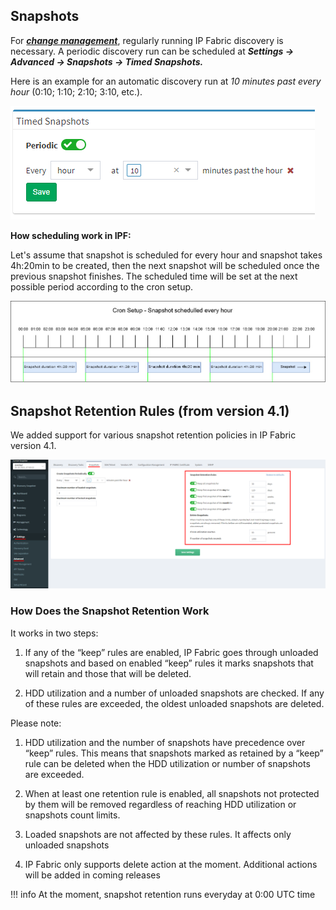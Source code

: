 ## Snapshots

For [***change management***](Changes), regularly running IP Fabric
discovery is necessary. A periodic discovery run can be scheduled
at ***Settings → Advanced → Snapshots → Timed Snapshots.***

Here is an example for an automatic discovery run at *10 minutes past
every hour* (0:10; 1:10; 2:10; 3:10, etc.).

![Timed Snapshots](snapshots/102564017.png)

**How scheduling work in IPF:**

Let's assume that snapshot is scheduled for every hour and snapshot
takes 4h:20min to be created, then the next snapshot will be scheduled
once the previous snapshot finishes. The scheduled time will be set at
the next possible period according to the cron setup.

![Timed Snapshots](snapshots/1405059074.jpg)

##  Snapshot Retention Rules (from version 4.1)

We added support for various snapshot retention policies in IP Fabric
version 4.1.

![Timed Snapshots](snapshots/2790883329.png)

### How Does the Snapshot Retention Work

It works in two steps:

1.  If any of the “keep” rules are enabled, IP Fabric goes through
    unloaded snapshots and based on enabled “keep” rules it marks
    snapshots that will retain and those that will be deleted.

2.  HDD utilization and a number of unloaded snapshots are checked. If
    any of these rules are exceeded, the oldest unloaded snapshots are
    deleted.

Please note:

1.  HDD utilization and the number of snapshots have precedence over
    “keep” rules. This means that snapshots marked as retained by a
    “keep” rule can be deleted when the HDD utilization or number of
    snapshots are exceeded.

2.  When at least one retention rule is enabled, all snapshots not
    protected by them will be removed regardless of reaching HDD
    utilization or snapshots count limits.

3.  Loaded snapshots are not affected by these rules. It affects only
    unloaded snapshots

4.  IP Fabric only supports delete action at the moment. Additional
    actions will be added in coming releases

!!! info
    At the moment, snapshot retention runs everyday at 0:00 UTC time

